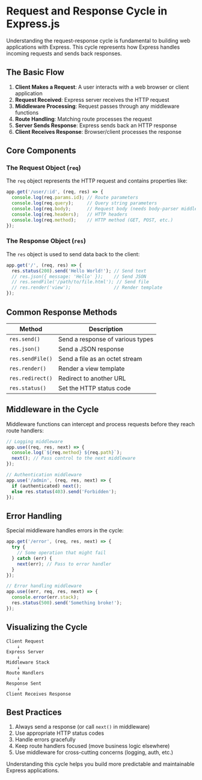 
# Request and Response Cycle in Express.js

Understanding the request-response cycle is fundamental to building web applications with Express. This cycle represents how Express handles incoming requests and sends back responses.

## The Basic Flow

1. **Client Makes a Request**: A user interacts with a web browser or client application
2. **Request Received**: Express server receives the HTTP request
3. **Middleware Processing**: Request passes through any middleware functions
4. **Route Handling**: Matching route processes the request
5. **Server Sends Response**: Express sends back an HTTP response
6. **Client Receives Response**: Browser/client processes the response

## Core Components

### The Request Object (`req`)

The `req` object represents the HTTP request and contains properties like:

```javascript
app.get('/user/:id', (req, res) => {
  console.log(req.params.id); // Route parameters
  console.log(req.query);     // Query string parameters
  console.log(req.body);      // Request body (needs body-parser middleware)
  console.log(req.headers);   // HTTP headers
  console.log(req.method);    // HTTP method (GET, POST, etc.)
});
```

### The Response Object (`res`)

The `res` object is used to send data back to the client:

```javascript
app.get('/', (req, res) => {
  res.status(200).send('Hello World!'); // Send text
  // res.json({ message: 'Hello' });    // Send JSON
  // res.sendFile('/path/to/file.html'); // Send file
  // res.render('view');                // Render template
});
```

## Common Response Methods

| Method | Description |
|--------|-------------|
| `res.send()` | Send a response of various types |
| `res.json()` | Send a JSON response |
| `res.sendFile()` | Send a file as an octet stream |
| `res.render()` | Render a view template |
| `res.redirect()` | Redirect to another URL |
| `res.status()` | Set the HTTP status code |

## Middleware in the Cycle

Middleware functions can intercept and process requests before they reach route handlers:

```javascript
// Logging middleware
app.use((req, res, next) => {
  console.log(`${req.method} ${req.path}`);
  next(); // Pass control to the next middleware
});

// Authentication middleware
app.use('/admin', (req, res, next) => {
  if (authenticated) next();
  else res.status(403).send('Forbidden');
});
```

## Error Handling

Special middleware handles errors in the cycle:

```javascript
app.get('/error', (req, res, next) => {
  try {
    // Some operation that might fail
  } catch (err) {
    next(err); // Pass to error handler
  }
});

// Error handling middleware
app.use((err, req, res, next) => {
  console.error(err.stack);
  res.status(500).send('Something broke!');
});
```

## Visualizing the Cycle

```
Client Request
    ↓
Express Server
    ↓
Middleware Stack
    ↓
Route Handlers
    ↓
Response Sent
    ↓
Client Receives Response
```

## Best Practices

1. Always send a response (or call `next()` in middleware)
2. Use appropriate HTTP status codes
3. Handle errors gracefully
4. Keep route handlers focused (move business logic elsewhere)
5. Use middleware for cross-cutting concerns (logging, auth, etc.)

Understanding this cycle helps you build more predictable and maintainable Express applications.


